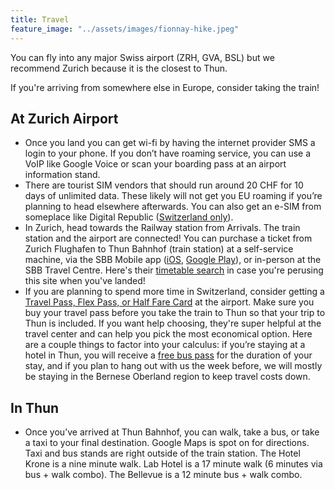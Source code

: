 ```yaml
---
title: Travel
feature_image: "../assets/images/fionnay-hike.jpeg"
---
```


You can fly into any major Swiss airport (ZRH, GVA, BSL) but we recommend Zurich because it is the closest to Thun.

If you're arriving from somewhere else in Europe, consider taking the train!

## At Zurich Airport
- Once you land you can get wi-fi by having the internet provider SMS a login to your phone. If you don’t have roaming service, you can use a VoIP like Google Voice or scan your boarding pass at an airport information stand.
- There are tourist SIM vendors that should run around 20 CHF for 10 days of unlimited data. These likely will not get you EU roaming if you’re planning to head elsewhere afterwards. You can also get an e-SIM from someplace like Digital Republic ([Switzerland only](https://digitalrepublic.ch/en/esim/)).
- In Zurich, head towards the Railway station from Arrivals. The train station and the airport are connected! You can purchase a ticket from Zurich Flughafen to Thun Bahnhof (train station) at a self-service machine, via the SBB Mobile app ([iOS](https://apps.apple.com/us/app/sbb-mobile/id294855237), [Google Play](https://play.google.com/store/apps/details?id=ch.sbb.mobile.android.b2c&hl=en&gl=US)), or in-person at the SBB Travel Centre. Here's their [timetable search](https://www.sbb.ch/en) in case you're perusing this site when you've landed!
- If you are planning to spend more time in Switzerland, consider getting a [Travel Pass, Flex Pass, or Half Fare Card](https://www.sbb.ch/en/tickets-offers/buy.html) at the airport. Make sure you buy your travel pass before you take the train to Thun so that your trip to Thun is included. If you want help choosing, they're super helpful at the travel center and can help you pick the most economical option. Here are a couple things to factor into your calculus: if you’re staying at a hotel in Thun, you will receive a [free bus pass](https://www.thunersee.ch/en/info-service/guest-cards/panoramacard-thunersee#c26349) for the duration of your stay, and if you plan to hang out with us the week before, we will mostly be staying in the Bernese Oberland region to keep travel costs down. 

## In Thun
- Once you’ve arrived at Thun Bahnhof, you can walk, take a bus, or take a taxi to your final destination. Google Maps is spot on for directions. Taxi and bus stands are right outside of the train station. The Hotel Krone is a nine minute walk. Lab Hotel is a 17 minute walk (6 minutes via bus + walk combo). The Bellevue is a 12 minute bus + walk combo.